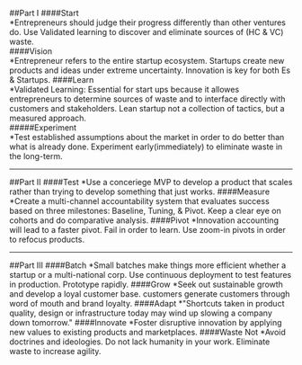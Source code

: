 ##Part I 
####Start   
*Entrepreneurs should judge their progress differently than other ventures do. Use Validated learning to discover and eliminate sources of (HC & VC) waste.   
####Vision   
*Entrepreneur refers to the entire startup ecosystem. Startups create new products and ideas under extreme uncertainty. Innovation is key for both Es & Startups. 
####Learn  
*Validated Learning: Essential for start ups because it allowes entrepreneurs to determine sources of waste and to interface directly with customers and stakeholders. Lean startup not a collection of tactics, but a measured approach.   
#####Experiment   
*Test established assumptions about the market in order to do better than what is already done. Experiment early(immediately) to eliminate waste in the long-term.
* * * 
##Part II 
####Test
*Use a conceriege MVP to develop a product that scales rather than trying to develop something that just works. 
####Measure 
*Create a multi-channel accountability system that evaluates success based on three milestones: Baseline, Tuning, & Pivot. Keep a clear eye on cohorts and do comparative analysis. 
####Pivot
*Innovation accounting will lead to a faster pivot. Fail in order to learn. Use zoom-in pivots in order to refocus products. 
* * * 
##Part III
####Batch 
*Small batches make things more efficient whether a startup or a multi-national corp. Use continuous deployment to test features in production. Prototype rapidly. 
####Grow
*Seek out sustainable growth and develop a loyal customer base. customers generate customers through word of mouth and brand loyalty. 
####Adapt
*"Shortcuts taken in product quality, design or infrastructure today may wind up slowing a company down tomorrow."
####Innovate 
*Foster disruptive innovation by applying new values to existing products and marketplaces. 
####Waste Not
*Avoid doctrines and ideologies. Do not lack humanity in your work. Eliminate waste to increase agility. 
